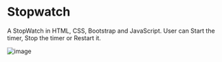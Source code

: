 # Stopwatch
A StopWatch in HTML, CSS, Bootstrap and JavaScript. User can Start the timer, Stop the timer or Restart it.

![image](https://user-images.githubusercontent.com/32535755/153145316-659c3854-b7b0-4798-a3c7-dea63f47c7ec.png)

